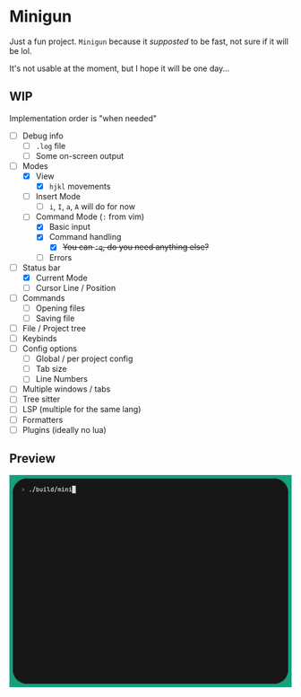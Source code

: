 # Minigun

Just a fun project. `Minigun` because it _supposted_ to be fast, not sure if it will be lol.

It's not usable at the moment, but I hope it will be one day...

## WIP

Implementation order is "when needed"

- [ ] Debug info
  - [ ] `.log` file
  - [ ] Some on-screen output
- [ ] Modes
  - [x] View
    - [x] `hjkl` movements
  - [ ] Insert Mode
    - [ ] `i`, `I`, `a`, `A` will do for now
  - [ ] Command Mode (`:` from vim)
    - [x] Basic input
    - [x] Command handling
      - [x] ~~You can `:q`, do you need anything else?~~
    - [ ] Errors
- [ ] Status bar
  - [x] Current Mode
  - [ ] Cursor Line / Position
- [ ] Commands
  - [ ] Opening files
  - [ ] Saving file
- [ ] File / Project tree
- [ ] Keybinds
- [ ] Config options
  - [ ] Global / per project config
  - [ ] Tab size
  - [ ] Line Numbers
- [ ] Multiple windows / tabs
- [ ] Tree sitter
- [ ] LSP (multiple for the same lang)
- [ ] Formatters
- [ ] Plugins (ideally no lua)

## Preview

![](./demo/base.gif)
